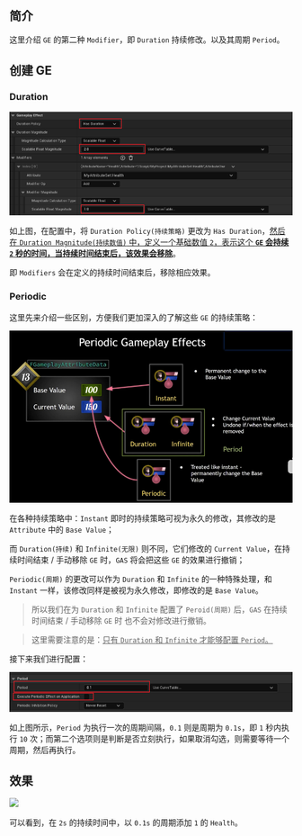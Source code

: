 ## 简介

这里介绍 `GE` 的第二种 `Modifier`，即 `Duration` 持续修改。以及其周期 `Period`。

## 创建 GE

### Duration

![1714964753828](image/1714964753828.png)

如上图，在配置中，将 `Duration Policy(持续策略)` 更改为 `Has Duration`，<u>然后在 `Duration Magnitude(持续数值)` 中，定义一个基础数值 `2`，表示这个 **`GE` 会持续 `2` 秒的时间，当持续时间结束后，该效果会移除**</u>。

即 `Modifiers` 会在定义的持续时间结束后，移除相应效果。

### Periodic

这里先来介绍一些区别，方便我们更加深入的了解这些 `GE` 的持续策略：

![1714965582235](image/1714965582235.png)

在各种持续策略中：`Instant` 即时的持续策略可视为永久的修改，其修改的是 `Attribute` 中的 `Base Value`；

而 `Duration(持续)` 和 `Infinite(无限)` 则不同，它们修改的 `Current Value`，在持续时间结束 / 手动移除 `GE` 时，`GAS` 将会把这些 `GE` 的效果进行撤销；

`Periodic(周期)` 的更改可以作为 `Duration` 和 `Infinite` 的一种特殊处理，和 `Instant` 一样，该修改同样是被视为永久修改，即修改的是 `Base Value`。

> 所以我们在为 `Duration` 和 `Infinite` 配置了 `Peroid(周期)` 后，`GAS` 在持续时间结束 / 手动移除 `GE` 时 也不会对修改进行撤销。

> 这里需要注意的是：<u>只有 `Duration` 和 `Infinite` 才能够配置 `Period`。</u>

接下来我们进行配置：

![1714966076530](image/1714966076530.png)

如上图所示，`Period` 为执行一次的周期间隔，`0.1` 则是周期为 `0.1s`，即 `1` 秒内执行 `10` 次；而第二个选项则是判断是否立刻执行，如果取消勾选，则需要等待一个周期，然后再执行。

## 效果

![](image/GEDurationEffect.gif)

可以看到，在 `2s` 的持续时间中，以 `0.1s` 的周期添加 `1` 的 `Health`。
